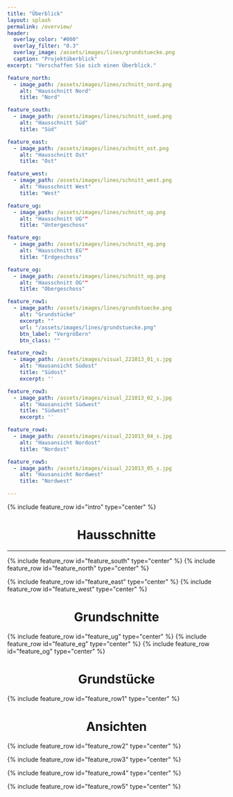 ```yaml
---
title: "Überblick"
layout: splash
permalink: /overview/
header:
  overlay_color: "#000"
  overlay_filter: "0.3"
  overlay_image: /assets/images/lines/grundstuecke.png
  caption: "Projektüberblick"
excerpt: "Verschaffen Sie sich einen Überblick."

feature_north:
  - image_path: /assets/images/lines/schnitt_nord.png
    alt: "Hausschnitt Nord"
    title: "Nord"

feature_south:
  - image_path: /assets/images/lines/schnitt_sued.png
    alt: "Hausschnitt Süd"
    title: "Süd"

feature_east:
  - image_path: /assets/images/lines/schnitt_ost.png
    alt: "Hausschnitt Ost"
    title: "Ost"

feature_west:
  - image_path: /assets/images/lines/schnitt_west.png
    alt: "Hausschnitt West"
    title: "West"

feature_ug:
  - image_path: /assets/images/lines/schnitt_ug.png
    alt: "Hausschnitt UG""
    title: "Untergeschoss"

feature_eg:
  - image_path: /assets/images/lines/schnitt_eg.png
    alt: "Hausschnitt EG""
    title: "Erdgeschoss"

feature_og:
  - image_path: /assets/images/lines/schnitt_og.png
    alt: "Hausschnitt OG""
    title: "Obergeschoss"

feature_row1:
  - image_path: /assets/images/lines/grundstuecke.png
    alt: "Grundstücke"
    excerpt: ""
    url: "/assets/images/lines/grundstuecke.png"
    btn_label: "Vergrößern"
    btn_class: ""

feature_row2:
  - image_path: /assets/images/visual_221013_01_s.jpg
    alt: "Hausansicht Südost"
    title: "Südost"
    excerpt: ''

feature_row3:
  - image_path: /assets/images/visual_221013_02_s.jpg
    alt: "Hausansicht Südwest"
    title: "Südwest"
    excerpt: ''

feature_row4:
  - image_path: /assets/images/visual_221013_04_s.jpg
    alt: "Hausansicht Nordost"
    title: "Nordost"

feature_row5:
  - image_path: /assets/images/visual_221013_05_s.jpg
    alt: "Hausansicht Nordwest"
    title: "Nordwest"

---
```


{% include feature_row id="intro" type="center" %}

<h1 style="text-align:center">Hausschnitte</h1>

---

{% include feature_row id="feature_south" type="center" %}
{% include feature_row id="feature_north" type="center" %}

{% include feature_row id="feature_east" type="center" %}
{% include feature_row id="feature_west" type="center" %}

<h1 style="text-align:center">Grundschnitte</h1>

{% include feature_row id="feature_ug" type="center" %}
{% include feature_row id="feature_eg" type="center" %}
{% include feature_row id="feature_og" type="center" %}

<h1 style="text-align:center">Grundstücke</h1>

{% include feature_row id="feature_row1" type="center" %}

<h1 style="text-align:center">Ansichten</h1>

{% include feature_row id="feature_row2" type="center" %}

{% include feature_row id="feature_row3" type="center" %}

{% include feature_row id="feature_row4" type="center" %}

{% include feature_row id="feature_row5" type="center" %}
